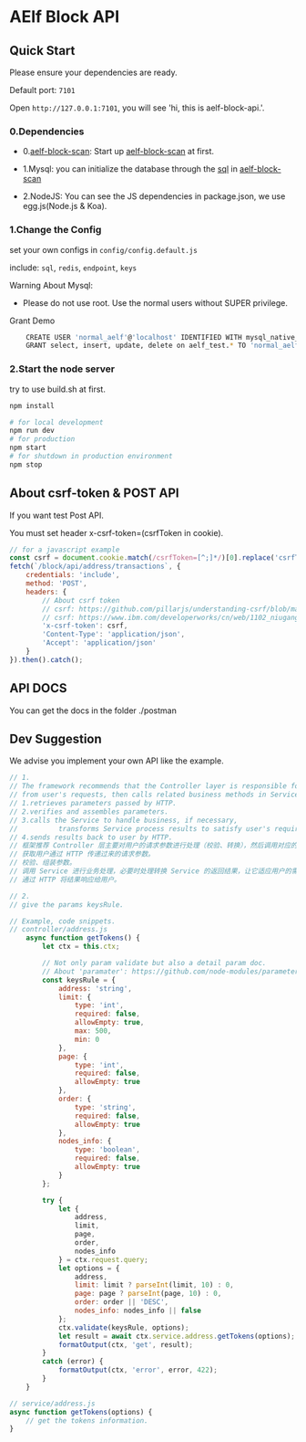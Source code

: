# AElf Block API

## Quick Start

Please ensure your dependencies are ready.

Default port: `7101`

Open `http://127.0.0.1:7101`, you will see 'hi, this is aelf-block-api.'.

### 0.Dependencies

- 0.[aelf-block-scan](https://github.com/AElfProject/aelf-block-scan):
Start up [aelf-block-scan](https://github.com/AElfProject/aelf-block-scan) at first.

- 1.Mysql: you can initialize the database through the [sql](https://github.com/AElfProject/aelf-block-scan/blob/master/aelf_test.sql)
in [aelf-block-scan](https://github.com/AElfProject/aelf-block-scan)

- 2.NodeJS: You can see the JS dependencies in package.json, we use egg.js(Node.js & Koa).

### 1.Change the Config

set your own configs in `config/config.default.js`

include: `sql`, `redis`, `endpoint`, `keys`

Warning About Mysql:

- Please do not use root. Use the normal users without SUPER privilege.

Grant Demo

```bash
    CREATE USER 'normal_aelf'@'localhost' IDENTIFIED WITH mysql_native_password BY 'password';
    GRANT select, insert, update, delete on aelf_test.* TO 'normal_aelf'@'localhost';
```

### 2.Start the node server

try to use build.sh at first.

```bash
npm install

# for local development
npm run dev
# for production
npm start
# for shutdown in production environment
npm stop
```

## About csrf-token & POST API

If you want test Post API.

You must set header x-csrf-token=(csrfToken in cookie).

```javascript
// for a javascript example
const csrf = document.cookie.match(/csrfToken=[^;]*/)[0].replace('csrfToken=', '');
fetch(`/block/api/address/transactions`, {
    credentials: 'include',
    method: 'POST',
    headers: {
        // About csrf token
        // csrf: https://github.com/pillarjs/understanding-csrf/blob/master/README_zh.md
        // csrf: https://www.ibm.com/developerworks/cn/web/1102_niugang_csrf/index.html
        'x-csrf-token': csrf,
        'Content-Type': 'application/json',
        'Accept': 'application/json'
    }
}).then().catch();
```

## API DOCS

You can get the docs in the folder ./postman

## Dev Suggestion

We advise you implement your own API like the example.

```javascript
// 1.
// The framework recommends that the Controller layer is responsible for processing request parameters(verification and transformation)
// from user's requests, then calls related business methods in Service, encapsulates and sends back business result:
// 1.retrieves parameters passed by HTTP.
// 2.verifies and assembles parameters.
// 3.calls the Service to handle business, if necessary,
//          transforms Service process results to satisfy user's requirement.
// 4.sends results back to user by HTTP.
// 框架推荐 Controller 层主要对用户的请求参数进行处理（校验、转换），然后调用对应的 service 方法处理业务，得到业务结果后封装并返回：
// 获取用户通过 HTTP 传递过来的请求参数。
// 校验、组装参数。
// 调用 Service 进行业务处理，必要时处理转换 Service 的返回结果，让它适应用户的需求。
// 通过 HTTP 将结果响应给用户。

// 2.
// give the params keysRule.

// Example, code snippets.
// controller/address.js
    async function getTokens() {
        let ctx = this.ctx;

        // Not only param validate but also a detail param doc.
        // About 'paramater': https://github.com/node-modules/parameter
        const keysRule = {
            address: 'string',
            limit: {
                type: 'int',
                required: false,
                allowEmpty: true,
                max: 500,
                min: 0
            },
            page: {
                type: 'int',
                required: false,
                allowEmpty: true
            },
            order: {
                type: 'string',
                required: false,
                allowEmpty: true
            },
            nodes_info: {
                type: 'boolean',
                required: false,
                allowEmpty: true
            }
        };

        try {
            let {
                address,
                limit,
                page,
                order,
                nodes_info
            } = ctx.request.query;
            let options = {
                address,
                limit: limit ? parseInt(limit, 10) : 0,
                page: page ? parseInt(page, 10) : 0,
                order: order || 'DESC',
                nodes_info: nodes_info || false
            };
            ctx.validate(keysRule, options);
            let result = await ctx.service.address.getTokens(options);
            formatOutput(ctx, 'get', result);
        }
        catch (error) {
            formatOutput(ctx, 'error', error, 422);
        }
    }

// service/address.js
async function getTokens(options) {
    // get the tokens information.
}
```
